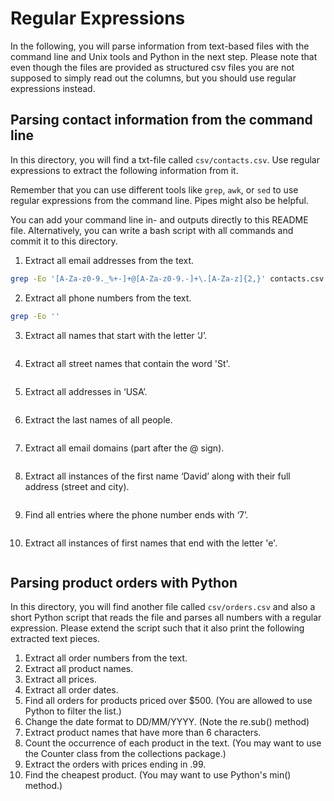# Regular Expressions

In the following, you will parse information from text-based files with the command line and Unix tools and Python in the next step. Please note that even though the files are provided as structured csv files you are not supposed to simply read out the columns, but you should use regular expressions instead.

## Parsing contact information from the command line

In this directory, you will find a txt-file called `csv/contacts.csv`. Use regular expressions to extract the following information from it.

Remember that you can use different tools like `grep`, `awk`, or `sed` to use regular expressions from the command line. Pipes might also be helpful. 

You can add your command line in- and outputs directly to this README file. Alternatively, you can write a bash script with all commands and commit it to this directory.

1. Extract all email addresses from the text.
```sh 
grep -Eo '[A-Za-z0-9._%+-]+@[A-Za-z0-9.-]+\.[A-Za-z]{2,}' contacts.csv
``` 
2. Extract all phone numbers from the text.
```sh 
grep -Eo ''
``` 
3. Extract all names that start with the letter ‘J’.
```sh 

``` 
4. Extract all street names that contain the word 'St'.
```sh 

``` 
5. Extract all addresses in ‘USA’.
```sh 

``` 
6. Extract the last names of all people.
```sh 

``` 
7. Extract all email domains (part after the @ sign).
```sh 

``` 
8.	Extract all instances of the first name ‘David’ along with their full address (street and city).
```sh 

``` 
9.	Find all entries where the phone number ends with ‘7’.
```sh 

``` 
10.	Extract all instances of first names that end with the letter 'e'.
```sh 

``` 

## Parsing product orders with Python

In this directory, you will find another file called `csv/orders.csv` and also a short Python script that reads the file and parses all numbers with a regular expression. Please extend the script such that it also print the following extracted text pieces.

1.	Extract all order numbers from the text. 
2.	Extract all product names.
3.	Extract all prices.
4.	Extract all order dates.
5.	Find all orders for products priced over $500. (You are allowed to use Python to filter the list.)
6.	Change the date format to DD/MM/YYYY. (Note the re.sub() method)
7.	Extract product names that have more than 6 characters.
8.	Count the occurrence of each product in the text. (You may want to use the Counter class from the collections package.)
9.	Extract the orders with prices ending in .99.
10.	Find the cheapest product. (You may want to use Python's min() method.)
